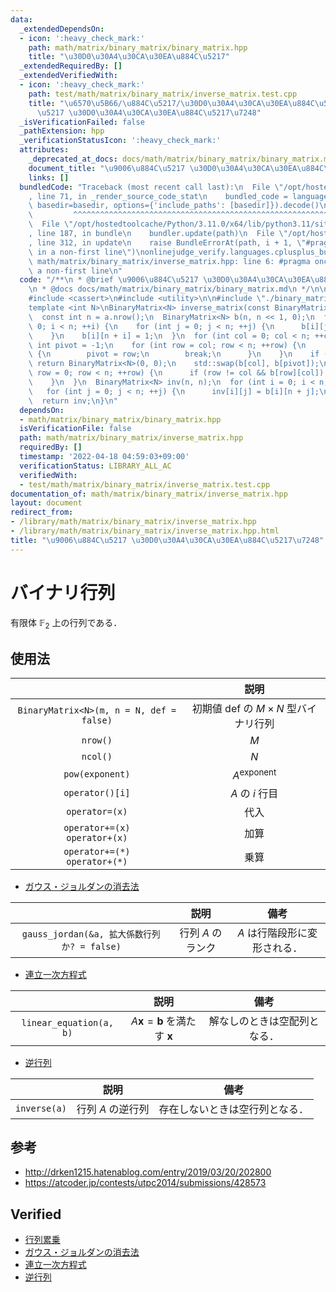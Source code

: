 ```yaml
---
data:
  _extendedDependsOn:
  - icon: ':heavy_check_mark:'
    path: math/matrix/binary_matrix/binary_matrix.hpp
    title: "\u30D0\u30A4\u30CA\u30EA\u884C\u5217"
  _extendedRequiredBy: []
  _extendedVerifiedWith:
  - icon: ':heavy_check_mark:'
    path: test/math/matrix/binary_matrix/inverse_matrix.test.cpp
    title: "\u6570\u5B66/\u884C\u5217/\u30D0\u30A4\u30CA\u30EA\u884C\u5217/\u9006\u884C\
      \u5217 \u30D0\u30A4\u30CA\u30EA\u884C\u5217\u7248"
  _isVerificationFailed: false
  _pathExtension: hpp
  _verificationStatusIcon: ':heavy_check_mark:'
  attributes:
    _deprecated_at_docs: docs/math/matrix/binary_matrix/binary_matrix.md
    document_title: "\u9006\u884C\u5217 \u30D0\u30A4\u30CA\u30EA\u884C\u5217\u7248"
    links: []
  bundledCode: "Traceback (most recent call last):\n  File \"/opt/hostedtoolcache/Python/3.11.0/x64/lib/python3.11/site-packages/onlinejudge_verify/documentation/build.py\"\
    , line 71, in _render_source_code_stat\n    bundled_code = language.bundle(stat.path,\
    \ basedir=basedir, options={'include_paths': [basedir]}).decode()\n          \
    \         ^^^^^^^^^^^^^^^^^^^^^^^^^^^^^^^^^^^^^^^^^^^^^^^^^^^^^^^^^^^^^^^^^^^^^^^^^^^^^^^^^\n\
    \  File \"/opt/hostedtoolcache/Python/3.11.0/x64/lib/python3.11/site-packages/onlinejudge_verify/languages/cplusplus.py\"\
    , line 187, in bundle\n    bundler.update(path)\n  File \"/opt/hostedtoolcache/Python/3.11.0/x64/lib/python3.11/site-packages/onlinejudge_verify/languages/cplusplus_bundle.py\"\
    , line 312, in update\n    raise BundleErrorAt(path, i + 1, \"#pragma once found\
    \ in a non-first line\")\nonlinejudge_verify.languages.cplusplus_bundle.BundleErrorAt:\
    \ math/matrix/binary_matrix/inverse_matrix.hpp: line 6: #pragma once found in\
    \ a non-first line\n"
  code: "/**\n * @brief \u9006\u884C\u5217 \u30D0\u30A4\u30CA\u30EA\u884C\u5217\u7248\
    \n * @docs docs/math/matrix/binary_matrix/binary_matrix.md\n */\n\n#pragma once\n\
    #include <cassert>\n#include <utility>\n\n#include \"./binary_matrix.hpp\"\n\n\
    template <int N>\nBinaryMatrix<N> inverse_matrix(const BinaryMatrix<N>& a) {\n\
    \  const int n = a.nrow();\n  BinaryMatrix<N> b(n, n << 1, 0);\n  for (int i =\
    \ 0; i < n; ++i) {\n    for (int j = 0; j < n; ++j) {\n      b[i][j] = a[i][j];\n\
    \    }\n    b[i][n + i] = 1;\n  }\n  for (int col = 0; col < n; ++col) {\n   \
    \ int pivot = -1;\n    for (int row = col; row < n; ++row) {\n      if (b[row][col])\
    \ {\n        pivot = row;\n        break;\n      }\n    }\n    if (pivot == -1)\
    \ return BinaryMatrix<N>(0, 0);\n    std::swap(b[col], b[pivot]);\n    for (int\
    \ row = 0; row < n; ++row) {\n      if (row != col && b[row][col]) b[row] ^= b[col];\n\
    \    }\n  }\n  BinaryMatrix<N> inv(n, n);\n  for (int i = 0; i < n; ++i) {\n \
    \   for (int j = 0; j < n; ++j) {\n      inv[i][j] = b[i][n + j];\n    }\n  }\n\
    \  return inv;\n}\n"
  dependsOn:
  - math/matrix/binary_matrix/binary_matrix.hpp
  isVerificationFile: false
  path: math/matrix/binary_matrix/inverse_matrix.hpp
  requiredBy: []
  timestamp: '2022-04-18 04:59:03+09:00'
  verificationStatus: LIBRARY_ALL_AC
  verifiedWith:
  - test/math/matrix/binary_matrix/inverse_matrix.test.cpp
documentation_of: math/matrix/binary_matrix/inverse_matrix.hpp
layout: document
redirect_from:
- /library/math/matrix/binary_matrix/inverse_matrix.hpp
- /library/math/matrix/binary_matrix/inverse_matrix.hpp.html
title: "\u9006\u884C\u5217 \u30D0\u30A4\u30CA\u30EA\u884C\u5217\u7248"
---
```

# バイナリ行列

有限体 $\mathbb{F}_2$ 上の行列である．


## 使用法

||説明|
|:--:|:--:|
|`BinaryMatrix<N>(m, n = N, def = false)`|初期値 $\mathrm{def}$ の $M \times N$ 型バイナリ行列|
|`nrow()`|$M$|
|`ncol()`|$N$|
|`pow(exponent)`|$A^\mathrm{exponent}$|
|`operator()[i]`|$A$ の $i$ 行目|
|`operator=(x)`|代入|
|`operator+=(x)`<br>`operator+(x)`|加算|
|`operator+=(*)`<br>`operator+(*)`|乗算|

- [ガウス・ジョルダンの消去法](../gauss_jordan.md)

||説明|備考|
|:--:|:--:|:--:|
|`gauss_jordan(&a, 拡大係数行列か? = false)`|行列 $A$ のランク|$A$ は行階段形に変形される．|

- [連立一次方程式](../linear_equation.md)

||説明|備考|
|:--:|:--:|:--:|
|`linear_equation(a, b)`|$A \boldsymbol{x} = \boldsymbol{b}$ を満たす $\boldsymbol{x}$|解なしのときは空配列となる．|

- [逆行列](../inverse_matrix.md)

||説明|備考|
|:--:|:--:|:--:|
|`inverse(a)`|行列 $A$ の逆行列|存在しないときは空行列となる．|


## 参考

- http://drken1215.hatenablog.com/entry/2019/03/20/202800
- https://atcoder.jp/contests/utpc2014/submissions/428573


## Verified

- [行列累乗](https://atcoder.jp/contests/utpc2014/submissions/9308568)
- [ガウス・ジョルダンの消去法](https://yukicoder.me/submissions/414183)
- [連立一次方程式](https://yukicoder.me/submissions/626481)
- [逆行列](https://onlinejudge.u-aizu.ac.jp/solutions/problem/2624/review/4088806/emthrm/C++14)
